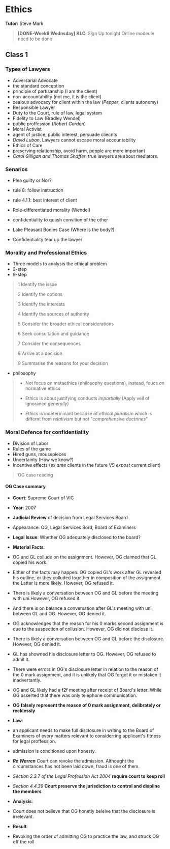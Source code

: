# Ethics

**Tutor:** Steve Mark
> **[DONE-Week9 Wednsday]** **KLC**: Sign Up tonight 
> Online modeule need to be done

## Class 1
### Types of Lawyers
* Adversarial Advocate
 * the standard conception
 * principle of partisanship (I am the client)
 * non-accountability (not me, it is the client)
 * zealous advocacy for client within the law (*Pepper*, clients autonomy)
* Responsible Lawyer
 * Duty to the Court, rule of law, legal system
 * Fidelity to Law (Bradley Wendel)
 * public proffession (*Robert Gordon*)
* Moral Activist
 * agent of justice, public interest, persuade cliecnts
 * *David Luban*, Lawyers cannot escape moral accountability
* Ethics of Care
 * preserving relationship, avoid harm, people are more important
 * *Carol Gilligan and Thomas Shaffer*, true lawyers are about mediators.  

### Senarios
* Plea guilty or Nor?
 *  rule 8: follow instruction
 *  rule 4.1.1: best interest of client
 
* Role-differentiated morality (Wendel)
 * confidentiality to quash convition of the other

* Lake Pleasant Bodies Case (Where is the body?)
 * Confidentiality tear up the lawyer

### Morality and Professional Ethics
* Three models to analysis the ethical problem
 * 3-step
 * 9-step
 
 > 1 Identify the issue
 >
 > 2 Identify the options
 >
 > 3 Identify the interests
 >
 > 4 Identify the sources of authority
 >
 > 5 Consider the broader ethical considerations
 >
 > 6 Seek consultation and guidance
 >
 > 7 Consider the consequences
 >
 > 8 Arrive at a decision
 >
 > 9 Summarise the reasons for your decision



 * philosophy

> * Not focus on metaethics (philosophy questions), instead, foucs on normative ethics
> 
> * Ethics is about justifying conducts *impartially* (Apply veil of ignorance *generally*)
> 
> * Ethics is indeterminant because of *ethical pluralism* which is differnt from *relativism* but not "*comprehensive doctrines*"
 
### Moral Defence for confidentiality
* Division of Labor
* Rules of the game
* Hired guns, mousepieces
* Uncertainty (How we know?)
* Incentive effects (*ex ante* clients in the future VS *expost* current client)

> OG case reading

#### OG Case summary
* **Court**: Supreme Court of VIC
* **Year**: 2007
* **Judicial Review** of decision from Legal Services Board
 * Appearance: OG, Legal Services Bord, Board of Examiners
* **Legal Issue**: Whether OG adequately disclosed to the board? 

* **Material Facts**:
 * OG and GL collude on the assignment. However, OG claimed that GL copied his work.
 * Either of the facts may happen: OG copied GL's work after GL revealed his outline, or they colluded together in composition of the assignment. the Latter is more likely. However, OG refused it.
 * There is likely a conversation between OG and GL before the meeting with uni.However, OG refused it.
 * And there is on balance a conversation after GL's meeting with uni, between GL and OG. However, OG denied it.
 * OG acknowledges that the reason for his 0 marks second assignment is due to the suspection of collusion. However, OG did not disclose it.
 * There is likely a conversation between OG and GL before the disclosure. However, OG denied it.
 * GL has showned his disclosure letter to OG. However, OG refused to admit it.
 * There were errors in OG's disclosure letter in relation to the reason of the 0 mark assignment, and it is unlikely that OG forgot it or mistaken it inadvertantly.
 * OG and GL likely had a f2f meeting after receipt of Board's letter. While OG asserted that there was only telephone communication.
 * **OG falsely represent the reason of 0 mark assignment, delibrately or recklessly**
* **Law**: 
 * an applicant needs to make full disclosure in writing to the Board of Examiners of every matters relevant to considerring applicant's fitness for legal proffession.
 * admission is conditioned upon honesty.
 * ***Re Warren*** Court can revoke the admission. Althought the circumstances has not been laid down, fraud is one of them.
 * *Section 2.3.7 of the Legal Profession Act 2004* **require court to keep roll**
 * *Section 4.4.39* **Court preserve the jurisdiction to control and displine the members**
* **Analysis**:
 * Court does not believe that OG honetly beleive that the disclosure is irrelevant.
* **Result**: 
 * Revoking the order of admitting OG to practice the law, and struck OG off the roll
